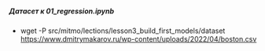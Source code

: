 ##### Датасет к 01_regression.ipynb
- wget -P src/mitmo/lections/lesson3_build_first_models/dataset https://www.dmitrymakarov.ru/wp-content/uploads/2022/04/boston.csv
